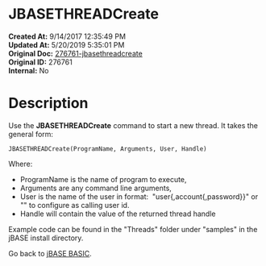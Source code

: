 # JBASETHREADCreate

**Created At:** 9/14/2017 12:35:49 PM  
**Updated At:** 5/20/2019 5:35:01 PM  
**Original Doc:** [276761-jbasethreadcreate](https://docs.jbase.com/36868-jbase-basic/276761-jbasethreadcreate)  
**Original ID:** 276761  
**Internal:** No  


# Description

Use the **JBASETHREADCreate** command to start a new thread. It takes the general form:

```
JBASETHREADCreate(ProgramName, Arguments, User, Handle) 
```

Where:

- ProgramName is the name of program to execute,
- Arguments are any command line arguments,
- User is the name of the user in format:  "user{,account{,password}}" or "" to configure as calling user id.
- Handle will contain the value of the returned thread handle




Example code can be found in the "Threads" folder under "samples" in the jBASE install directory.



Go back to [jBASE BASIC](./../jbase-basic-programmers-reference-guide).
